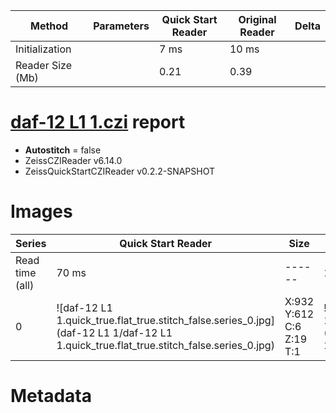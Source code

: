 |  Method            | Parameters       | Quick Start Reader | Original Reader | Delta  |
| -------------------|------------------|--------------------|-----------------|------- |
| Initialization     |                  |7 ms|10 ms|        |
| Reader Size (Mb)     |                  |0.21|0.39|        |
# [daf-12 L1 1.czi](https://zenodo.org/record/5602160/files/daf-12%20L1%201.czi) report
 - **Autostitch** = false
 - ZeissCZIReader v6.14.0
 - ZeissQuickStartCZIReader v0.2.2-SNAPSHOT

# Images 

| Series            | Quick Start Reader | Size | Original Reader | Size | #Diffs |
|-------------------|--------------------|------|-----------------|------|--------|
| Read time (all)   |70 ms|------|125 ms|------|--------|
|0|![daf-12 L1 1.quick_true.flat_true.stitch_false.series_0.jpg](daf-12 L1 1/daf-12 L1 1.quick_true.flat_true.stitch_false.series_0.jpg)|X:932<br>Y:612<br>C:6<br>Z:19<br>T:1|![daf-12 L1 1.quick_false.flat_true.stitch_false.series_0.jpg](daf-12 L1 1/daf-12 L1 1.quick_false.flat_true.stitch_false.series_0.jpg)|X:932<br>Y:612<br>C:6<br>Z:19<br>T:1|0|

# Metadata

